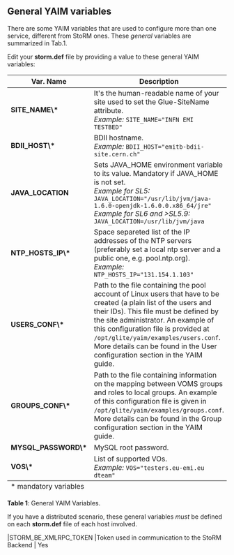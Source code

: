 ## General YAIM variables

There are some YAIM variables that are used to configure more than one service, different from StoRM ones. These _general_ variables are summarized in Tab.1. 

Edit your **storm.def** file by providing a value to these general YAIM variables:

<div class="table-responsive">
	<table class="table table-hover small">
		<thead>
			<tr>
				<th class="col-sm-3">Var. Name</th>
				<th class="col-sm-6">Description</th>
				<th class="col-sm-1">Default</th>
			</tr>
		</thead>
		<tbody>
			<tr>
				<td>
					<strong>SITE_NAME<span class="mandatory">\*</span></strong>
				</td>
				<td>
					It's the human-readable name of your site used to set the Glue-SiteName attribute.
					<br/><i>Example:</i>
					<code class="table-code">SITE_NAME="INFN EMI TESTBED"</code>
				</td>
				<td class="text-center">
					<strong>-</strong>
				</td>
			</tr>
			<tr>
				<td>
					<strong>BDII_HOST<span class="mandatory">\*</span></strong>
				</td>
				<td>
					BDII hostname. 
					<br/><i>Example:</i>
					<code class="table-code">BDII_HOST="emitb-bdii-site.cern.ch"</code>
				</td>
				<td class="text-center">
					<strong>-</strong>
				</td>
			</tr>
			<tr>
				<td>
					<strong>JAVA_LOCATION</strong>
				</td>
				<td>
					Sets JAVA_HOME environment variable to its value. <span class="mandatory">Mandatory</span> if JAVA_HOME is not set.
					<br/><i>Example for SL5:</i><br/>
					<code class="table-code">JAVA_LOCATION="/usr/lib/jvm/java-1.6.0-openjdk-1.6.0.0.x86_64/jre"</code>
					<br/><i>Example for SL6 and >SL5.9:</i><br/>
					<code class="table-code">JAVA_LOCATION=/usr/lib/jvm/java</code>
				</td>
				<td class="text-center">
					<strong>-</strong>
				</td>
			</tr>
			<tr>
				<td>
					<strong>NTP_HOSTS_IP<span class="mandatory">\*</span></strong>
				</td>
				<td>
					Space separeted list of the IP addresses of the NTP servers (preferably set a local ntp server and a public one, e.g. pool.ntp.org).
					<br/><i>Example:</i>
					<code class="table-code">NTP_HOSTS_IP="131.154.1.103"</code>
				</td>
				<td class="text-center">
					<strong>-</strong>
				</td>
			</tr>
			<tr>
				<td>
					<strong>USERS_CONF<span class="mandatory">\*</span></strong>
				</td>
				<td>
					Path to the file containing the pool account of Linux users that have to be created (a plain list of the users and their IDs). This file must be defined by the site administrator. An example of this configuration file is provided at <code>/opt/glite/yaim/examples/users.conf</code>. More details can be found in the User configuration section in the YAIM guide.
				</td>
				<td class="text-center">
					<strong>-</strong>
				</td>
			</tr>
			<tr>
				<td>
					<strong>GROUPS_CONF<span class="mandatory">\*</span></strong>
				</td>
				<td>
					Path to the file containing information on the mapping between VOMS groups and roles to local groups. An example of this configuration file is given in <code>/opt/glite/yaim/examples/groups.conf</code>.
					More details can be found in the Group configuration section in the YAIM guide.
				</td>
				<td class="text-center">
					<strong>-</strong>
				</td>
			</tr>
			<tr>
				<td>
					<strong>MYSQL_PASSWORD<span class="mandatory">\*</span></strong>
				</td>
				<td>
					MySQL root password.
				</td>
				<td class="text-center">
					<strong>-</strong>
				</td>
			</tr>
			<tr>
				<td>
					<strong>VOS<span class="mandatory">\*</span></strong>
				</td>
				<td>
					List of supported VOs.
					<br/><i>Example:</i>
					<code class="table-code">VOS="testers.eu-emi.eu dteam"</code>
				</td>
				<td class="text-center">
					<strong>-</strong>
				</td>
			</tr>
		</tbody>
		<tfoot>
			<tr>
				<td colspan="3">
					<span class="mandatory very-small">* mandatory variables</span>
				</td>
			</tr>
		</tfoot>
	</table>
	<div class="col-md-12 text-center table-caption">
		<p>
			<strong>Table 1</strong>: General YAIM Variables.
		</p>
	</div>
</div>


If you have a distributed scenario, these general variables *must* be defined on each **storm.def** file of each host involved.

|STORM\_BE\_XMLRPC\_TOKEN   |Token used in communication to the StoRM Backend | Yes


